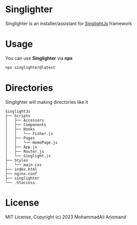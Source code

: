 # Singlighter
Singlighter is an installer/assistant for [SinglightJs](https://github.com/mohammadali-arjomand/singlightjs) framework

# Usage
You can use **Singlighter** via **npx**
```bash
npx singlighter@latest
```

# Directories
Singlighter will making directories like it
```
SinglightJs
├── Scripts
│   ├── Accessors
│   ├── Components
│   ├── Hooks
│   │   └── Fisher.js
│   ├── Pages
│   │   └── HomePage.js
│   ├── App.js
│   ├── Router.js
│   └── Singlight.js
├── Styles
│   └── main.css
├── index.html
├── nginx.conf
├── singlighter
└── .htaccess

```

# License
MIT License, Copyright (c) 2023 MohammadAli Arjomand